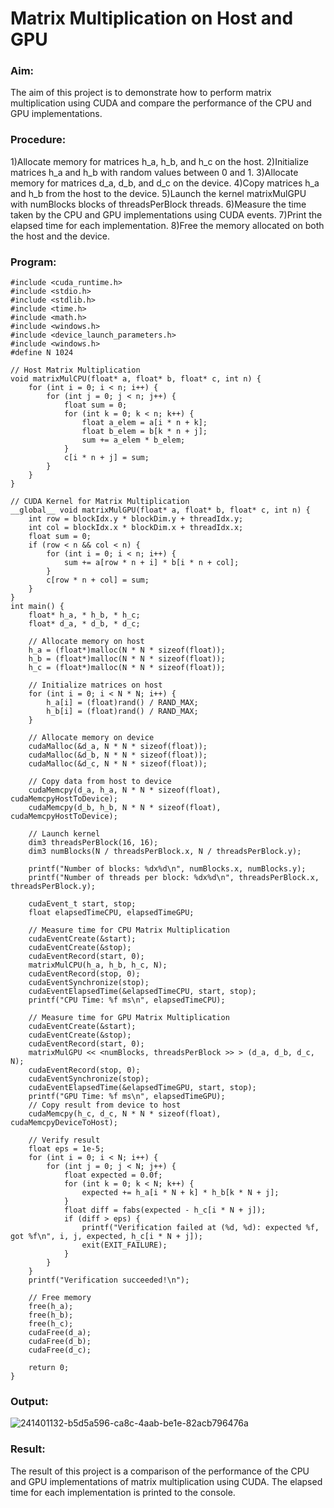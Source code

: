 # Matrix Multiplication on Host and GPU

### Aim:
The aim of this project is to demonstrate how to perform matrix multiplication using CUDA and compare the performance of the CPU and GPU implementations.

### Procedure:
1)Allocate memory for matrices h_a, h_b, and h_c on the host.
2)Initialize matrices h_a and h_b with random values between 0 and 1.
3)Allocate memory for matrices d_a, d_b, and d_c on the device.
4)Copy matrices h_a and h_b from the host to the device.
5)Launch the kernel matrixMulGPU with numBlocks blocks of threadsPerBlock threads.
6)Measure the time taken by the CPU and GPU implementations using CUDA events.
7)Print the elapsed time for each implementation.
8)Free the memory allocated on both the host and the device.

### Program:
```python3
#include <cuda_runtime.h>
#include <stdio.h>
#include <stdlib.h>
#include <time.h>
#include <math.h>
#include <windows.h>
#include <device_launch_parameters.h>
#include <windows.h>
#define N 1024

// Host Matrix Multiplication
void matrixMulCPU(float* a, float* b, float* c, int n) {
    for (int i = 0; i < n; i++) {
        for (int j = 0; j < n; j++) {
            float sum = 0;
            for (int k = 0; k < n; k++) {
                float a_elem = a[i * n + k];
                float b_elem = b[k * n + j];
                sum += a_elem * b_elem;
            }
            c[i * n + j] = sum;
        }
    }
}

// CUDA Kernel for Matrix Multiplication
__global__ void matrixMulGPU(float* a, float* b, float* c, int n) {
    int row = blockIdx.y * blockDim.y + threadIdx.y;
    int col = blockIdx.x * blockDim.x + threadIdx.x;
    float sum = 0;
    if (row < n && col < n) {
        for (int i = 0; i < n; i++) {
            sum += a[row * n + i] * b[i * n + col];
        }
        c[row * n + col] = sum;
    }
}
int main() {
    float* h_a, * h_b, * h_c;
    float* d_a, * d_b, * d_c;

    // Allocate memory on host
    h_a = (float*)malloc(N * N * sizeof(float));
    h_b = (float*)malloc(N * N * sizeof(float));
    h_c = (float*)malloc(N * N * sizeof(float));

    // Initialize matrices on host
    for (int i = 0; i < N * N; i++) {
        h_a[i] = (float)rand() / RAND_MAX;
        h_b[i] = (float)rand() / RAND_MAX;
    }

    // Allocate memory on device
    cudaMalloc(&d_a, N * N * sizeof(float));
    cudaMalloc(&d_b, N * N * sizeof(float));
    cudaMalloc(&d_c, N * N * sizeof(float));

    // Copy data from host to device
    cudaMemcpy(d_a, h_a, N * N * sizeof(float), cudaMemcpyHostToDevice);
    cudaMemcpy(d_b, h_b, N * N * sizeof(float), cudaMemcpyHostToDevice);

    // Launch kernel
    dim3 threadsPerBlock(16, 16);
    dim3 numBlocks(N / threadsPerBlock.x, N / threadsPerBlock.y);

    printf("Number of blocks: %dx%d\n", numBlocks.x, numBlocks.y);
    printf("Number of threads per block: %dx%d\n", threadsPerBlock.x, threadsPerBlock.y);

    cudaEvent_t start, stop;
    float elapsedTimeCPU, elapsedTimeGPU;

    // Measure time for CPU Matrix Multiplication
    cudaEventCreate(&start);
    cudaEventCreate(&stop);
    cudaEventRecord(start, 0);
    matrixMulCPU(h_a, h_b, h_c, N);
    cudaEventRecord(stop, 0);
    cudaEventSynchronize(stop);
    cudaEventElapsedTime(&elapsedTimeCPU, start, stop);
    printf("CPU Time: %f ms\n", elapsedTimeCPU);

    // Measure time for GPU Matrix Multiplication
    cudaEventCreate(&start);
    cudaEventCreate(&stop);
    cudaEventRecord(start, 0);
    matrixMulGPU << <numBlocks, threadsPerBlock >> > (d_a, d_b, d_c, N);
    cudaEventRecord(stop, 0);
    cudaEventSynchronize(stop);
    cudaEventElapsedTime(&elapsedTimeGPU, start, stop);
    printf("GPU Time: %f ms\n", elapsedTimeGPU);
    // Copy result from device to host
    cudaMemcpy(h_c, d_c, N * N * sizeof(float), cudaMemcpyDeviceToHost);

    // Verify result
    float eps = 1e-5;
    for (int i = 0; i < N; i++) {
        for (int j = 0; j < N; j++) {
            float expected = 0.0f;
            for (int k = 0; k < N; k++) {
                expected += h_a[i * N + k] * h_b[k * N + j];
            }
            float diff = fabs(expected - h_c[i * N + j]);
            if (diff > eps) {
                printf("Verification failed at (%d, %d): expected %f, got %f\n", i, j, expected, h_c[i * N + j]);
                exit(EXIT_FAILURE);
            }
        }
    }
    printf("Verification succeeded!\n");

    // Free memory
    free(h_a);
    free(h_b);
    free(h_c);
    cudaFree(d_a);
    cudaFree(d_b);
    cudaFree(d_c);

    return 0;
}
```

### Output:
![241401132-b5d5a596-ca8c-4aab-be1e-82acb796476a](https://github.com/ragav-47/-PCA-Implement-Matrix-Multiplication-using-CUDA-C.-Find-the-elapsed-time./assets/75235488/21e477c6-7101-4e9c-a7d5-307a66cff238)

### Result:
The result of this project is a comparison of the performance of the CPU and GPU implementations of matrix multiplication using CUDA. The elapsed time for each implementation is printed to the console.
